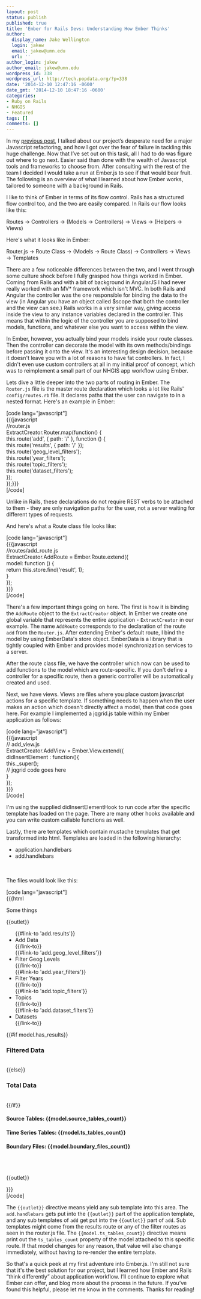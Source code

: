 ```yaml
---
layout: post
status: publish
published: true
title: 'Ember for Rails Devs: Understanding How Ember Thinks'
author:
  display_name: Jake Wellington
  login: jakew
  email: jakew@umn.edu
  url: ''
author_login: jakew
author_email: jakew@umn.edu
wordpress_id: 338
wordpress_url: http://tech.popdata.org/?p=338
date: '2014-12-10 12:47:16 -0600'
date_gmt: '2014-12-10 18:47:16 -0600'
categories:
- Ruby on Rails
- NHGIS
- Featured
tags: []
comments: []
---
```

<p>In my <a href="http://tech.popdata.org/take-it-and-run-a-tale-of-risk-failure-and-the-beginning-of-a-javascript-journey/" title="previous post">previous post</a>, I talked about our project&rsquo;s desperate need for a major Javascript refactoring, and how I got over the fear of failure in tackling this huge challenge. Now that I&rsquo;ve set out on this task, all I had to do was figure out where to go next. Easier said than done with the wealth of Javascript tools and frameworks to choose from. After consulting with the rest of the team I decided I would take a run at Ember.js to see if that would bear fruit. The following is an overview of what I learned about how Ember works, tailored to someone with a background in Rails.</p>
<p>I like to think of Ember in terms of its flow control. Rails has a structured flow control too, and the two are easily compared. In Rails our flow looks like this:</p>
<p>Routes &rarr; Controllers &rarr; (Models &rarr; Controllers) &rarr; Views &rarr; (Helpers &rarr; Views)</p>
<p>Here's what it looks like in Ember:</p>
<p>Router.js &rarr; Route Class &rarr; (Models &rarr; Route Class) &rarr; Controllers &rarr; Views &rarr; Templates</p>
<p>There are a few noticeable differences between the two, and I went through some culture shock before I fully grasped how things worked in Ember. Coming from Rails and with a bit of background in AngularJS I had never really worked with an MV* framework which isn't MVC. In both Rails and Angular the controller was the one responsible for binding the data to the view (in Angular you have an object called $scope that both the controller and the view can see.) Rails works in a very similar way, giving access inside the view to any instance variables declared in the controller. This means that within the logic of the controller you are supposed to bind models, functions, and whatever else you want to access within the view.</p>
<p>In Ember, however, you actually bind your models inside your route classes. Then the controller can decorate the model with its own methods/bindings before passing it onto the view. It's an interesting design decision, because it doesn't leave you with a lot of reasons to have fat controllers. In fact, I didn't even use custom controllers at all in my initial proof of concept, which was to reimplement a small part of our NHGIS app workflow using Ember.</p>
<p>Lets dive a little deeper into the two parts of routing in Ember. The <code>Router.js</code> file is the master route declaration which looks a lot like Rails' <code>config/routes.rb</code> file. It declares paths that the user can navigate to in a nested format. Here's an example in Ember:</p>
<p>[code lang="javascript"]<br />
{{{javascript<br />
//router.js<br />
ExtractCreator.Router.map(function() {<br />
        	this.route('add', { path: '/' }, function () {<br />
                    	this.route('results', { path: '/' });<br />
                    	this.route('geog_level_filters');<br />
                    	this.route('year_filters');<br />
                    	this.route('topic_filters');<br />
                    	this.route('dataset_filters');<br />
        	});<br />
});}}}<br />
[/code]</p>
<p>Unlike in Rails, these declarations do not require REST verbs to be attached to them - they are only navigation paths for the user, not a server waiting for different types of requests.</p>
<p>And here's what a Route class file looks like:</p>
<p>[code lang="javascript"]<br />
{{{javascript<br />
//routes/add_route.js<br />
ExtractCreator.AddRoute = Ember.Route.extend({<br />
        	model: function () {<br />
                    	return this.store.find('result', 1);<br />
        	}<br />
});<br />
}}}<br />
[/code]</p>
<p>There's a few important things going on here. The first is how it is binding the <code>AddRoute</code> object to the <code>ExtractCreator</code> object. In Ember we create one global variable that represents the entire application - <code>ExtractCreator</code> in our example. The name <code>AddRoute</code> corresponds to the declaration of the route <code>add</code> from the <code>Router.js</code>. After extending Ember's default route, I bind the model by using EmberData's store object. EmberData is a library that is tightly coupled with Ember and provides model synchronization services to a server.</p>
<p>After the route class file, we have the controller which now can be used to add functions to the model which are route-specific. If you don't define a controller for a specific route, then a generic controller will be automatically created and used.</p>
<p>Next, we have views. Views are files where you place custom javascript actions for a specific template. If something needs to happen when the user makes an action which doesn't directly affect a model, then that code goes here. For example I implemented a jqgrid.js table within my Ember application as follows:</p>
<p>[code lang="javascript"]<br />
{{{javascript<br />
// add_view.js<br />
ExtractCreator.AddView = Ember.View.extend({<br />
        	didInsertElement : function(){<br />
                    	this._super();<br />
  	// jqgrid code goes here<br />
        	}<br />
});<br />
}}}<br />
[/code]</p>
<p>I'm using the supplied didInsertElementHook to run code after the specific template has loaded on the page. There are many other hooks available and you can write custom callable functions as well.</p>
<p>Lastly, there are templates which contain mustache templates that get transformed into html. Templates are loaded in the following hierarchy:</p>
<ul>
<li>application.handlebars</li>
<li>add.handlebars</li><br />
</ul><br />
The files would look like this:</p>
<p>[code lang="javascript"]<br />
{{{html<br />
<!-- application.handlebars !--></p>
<section id="subnav">
   Some things<br />
</section></p>
<section id="lower-section" class="clearfix">
        	{{outlet}}<br />
</section></p>
<p><!-- add.handlebars --></p>
<section id="side-nav">
<ul class="add-nav">
                    	{{#link-to 'add.results'}}
<li>Add Data</li>{{/link-to}}<br />
                    	{{#link-to 'add.geog_level_filters'}}
<li>Filter Geog Levels</li>{{/link-to}}<br />
                    	{{#link-to 'add.year_filters'}}
<li>Filter Years</li>{{/link-to}}<br />
                    	{{#link-to 'add.topic_filters'}}
<li>Topics</li>{{/link-to}}<br />
                    	{{#link-to 'add.dataset_filters'}}
<li>Datasets</li>{{/link-to}}<br />
        	</ul></p>
<aside class="filter-overview">
                    	{{#if model.has_results}}</p>
<h3>Filtered Data</h3><br />
                    	{{else}}</p>
<h3>Total Data</h3><br />
                    	{{/if}}</p>
<h4>Source Tables: {{model.source_tables_count}}</h4></p>
<h4>Time Series Tables: {{model.ts_tables_count}}</h4></p>
<h4>Boundary Files: {{model.boundary_files_count}}</h4><br />
        	</aside><br />
</section></p>
<section id="main-view" class="clearfix">
        	{{outlet}}<br />
</section></p>
<p>}}}<br />
[/code]</p>
<p>The <code>{{outlet}}</code> directive means yield any sub template into this area. The <code>add.handlebars</code> gets put into the <code>{{outlet}}</code> part of the application template, and any sub templates of <code>add</code> get put into the <code>{{outlet}}</code> part of <code>add</code>. Sub templates might come from the results route or any of the filter routes as seen in the router.js file. The <code>{{model.ts_tables_count}}</code> directive means print out the <code>ts_tables_count</code> property of the model attached to this specific route. If that model changes for any reason, that value will also change immediately, without having to re-render the entire template.</p>
<p>So that's a quick peek at my first adventure into Ember.js. I'm still not sure that it's the best solution for our project, but I learned how Ember and Rails &ldquo;think differently&rdquo; about application workflow. I&rsquo;ll continue to explore what Ember can offer, and blog more about the process in the future. If you&rsquo;ve found this helpful, please let me know in the comments. Thanks for reading!</p>
